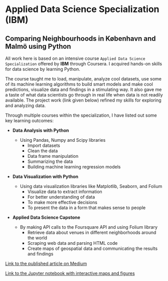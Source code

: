# Applied Data Science Specialization (IBM)
## Comparing Neighbourhoods in København and Malmö using Python

All work here is based on an intensive course ``Applied Data Science Specialization`` offered by **IBM** through Coursera. I acquired hands-on skills for data science by learning Python.

The course taught me to load, manipulate, analyze cool datasets, use some of its machine learning algorithms to build smart models and make cool predictions, visualize data and findings in a stimulating way. It also gave me a taste of what data scientists go through in real life when data is not readily available. The project work (link given below) refined my skills for exploring and analyzing data.

Through multiple courses within the specialization, I have listed out some key learning outcomes: 
  - **Data Analysis with Python**
    - Using Pandas, Numpy and Scipy libraries
      - Import datasets
      - Clean the data
      - Data frame manipulation
      - Summarizing the data
      - Building machine learning regression models
  
  - **Data Visualization with Python**
    - Using data visualization libraries like Matplotlib, Seaborn, and Folium
      - Visualize data to extract information
      - For better understanding of data
      - To make more effective decisions
      - To present the data in a form that makes sense to people 
      
  - **Applied Data Science Capstone**
    - By making API calls to the Foursquare API and using Folium library
      - Retrieve data about venues in different neighborhoods around the world
      - Scraping web data and parsing HTML code 
      - Create maps of geospatial data and communicating the results and findings  
      
      

[Link to the published article on Medium](https://medium.com/@mpravink1993/comparing-neighbourhoods-in-k%C3%B8benhavn-and-malm%C3%B6-using-python-76ced28c3d66)

[Link to the Jupyter notebook with interactive maps and figures](https://nbviewer.jupyter.org/github/Pravin93-Murugesan/Coursera_Capstone/blob/master/Capstone%20Project%20-%20Final.ipynb)
